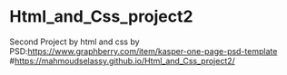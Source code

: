 # Html_and_Css_project2
Second Project by html and css by PSD:https://www.graphberry.com/item/kasper-one-page-psd-template
#https://mahmoudselassy.github.io/Html_and_Css_project2/
